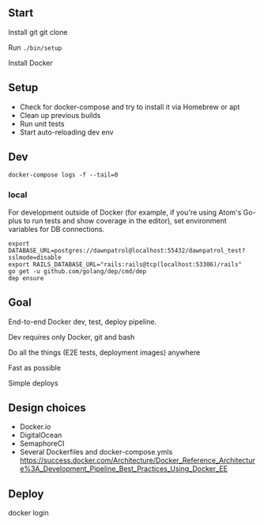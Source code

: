 ## Start

Install git
git clone

Run `./bin/setup`

Install Docker

## Setup

  * Check for docker-compose and try to install it via Homebrew or apt
  * Clean up previous builds
  * Run unit tests
  * Start auto-reloading dev env

## Dev
`docker-compose logs -f --tail=0`

### local
For development outside of Docker (for example, if you're using Atom's Go-plus to run tests and show coverage in the editor), set environment variables for DB connections.

```
export DATABASE_URL=postgres://dawnpatrol@localhost:55432/dawnpatrol_test?sslmode=disable
export RAILS_DATABASE_URL="rails:rails@tcp(localhost:53306)/rails"
go get -u github.com/golang/dep/cmd/dep
dep ensure
```

## Goal

End-to-end Docker dev, test, deploy pipeline.

Dev requires only Docker, git and bash

Do all the things (E2E tests, deployment images) anywhere

Fast as possible

Simple deploys

## Design choices
* Docker.io
* DigitalOcean
* SemaphoreCI
* Several Dockerfiles and docker-compose.ymls
https://success.docker.com/Architecture/Docker_Reference_Architecture%3A_Development_Pipeline_Best_Practices_Using_Docker_EE

## Deploy
docker login
